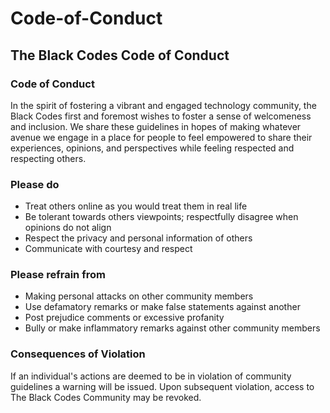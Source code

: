 # Code-of-Conduct
## The Black Codes Code of Conduct

### Code of Conduct
In the spirit of fostering a vibrant and engaged technology community, the Black Codes first and foremost wishes to foster a sense of welcomeness and inclusion. We share these guidelines in hopes of making whatever avenue we engage in a place for people to feel empowered to share their experiences, opinions, and perspectives while feeling respected and respecting others.

### Please do
- Treat others online as you would treat them in real life
- Be tolerant towards others viewpoints; respectfully disagree when opinions do not align
- Respect the privacy and personal information of others
- Communicate with courtesy and respect

### Please refrain from
- Making personal attacks on other community members
- Use defamatory remarks or make false statements against another
- Post prejudice comments or excessive profanity
- Bully or make inflammatory remarks against other community members

### Consequences of Violation
If an individual's actions are deemed to be in violation of community guidelines a warning will be issued. Upon subsequent violation, access to The Black Codes Community may be revoked.

